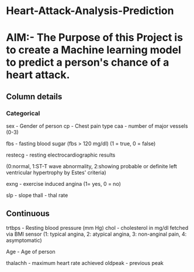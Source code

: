 # Heart-Attack-Analysis-Prediction

# AIM:- The Purpose of this Project is to create a Machine learning model to predict a person's chance of a heart attack.

## Column details
### Categorical
sex - Gender of person
cp - Chest pain type
caa - number of major vessels (0-3)

fbs - fasting blood sugar (fbs > 120 mg/dl) (1 = true, 0 = false)

restecg - resting electrocardiographic results

(0:normal, 1:ST-T wave abnormality, 2:showing probable or definite left ventricular hypertrophy by Estes' criteria)

exng - exercise induced angina (1= yes, 0 = no)

slp - slope
thall - thal rate

## Continuous
trtbps - Resting blood pressure (mm Hg)
chol - cholesterol in mg/dl fetched via BMI sensor (1: typical angina, 2: atypical angina, 3: non-anginal pain, 4: asymptomatic)

Age - Age of person

thalachh - maximum heart rate achieved
oldpeak - previous peak
